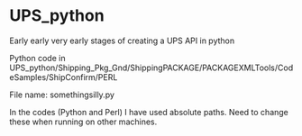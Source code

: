 # UPS_python
Early early very early stages of creating a UPS API in python

Python code in UPS_python/Shipping_Pkg_Gnd/ShippingPACKAGE/PACKAGEXMLTools/CodeSamples/ShipConfirm/PERL

File name: somethingsilly.py

In the codes (Python and Perl) I have used absolute paths. Need to change these when running on other machines.
